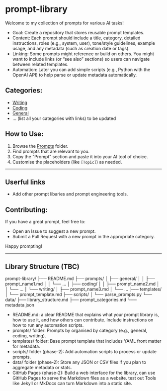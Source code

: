 # prompt-library

Welcome to my collection of prompts for various AI tasks!

- Goal: Create a repository that stores reusable prompt templates.
- Content: Each prompt should include a title, category, detailed instructions, roles (e.g., system, user), tone/style guidelines, example usage, and any metadata (such as creation date or tags).
- Linking: Some prompts might reference or build on others. You might want to include links (or “see also” sections) so users can navigate between related templates.
- Automation: Later you can add simple scripts (e.g., Python with the OpenAI API) to help parse or update metadata automatically.

## **Categories:**

- [Writing](/categories/ai-writing/)
- [Coding](/categories/coding/)
- [General](/categories/general/)
- ... (list all your categories with links) to be updated

## **How to Use:**

1.  Browse the [Prompts](/prompts/) folder.
2.  Find prompts that are relevant to you.
3.  Copy the "Prompt" section and paste it into your AI tool of choice.
4.  Customise the placeholders (like `[Topic]`) as needed.


---


## **Userful links**
- Add other prompt libaries and prompt engineering tools.


## **Contributing:**

If you have a great prompt, feel free to:
- Open an Issue to suggest a new prompt.
- Submit a Pull Request with a new prompt in the appropriate category.

Happy prompting!

---

## Library Structure (TBC)

prompt-library/
├── README.md
├── prompts/
│   ├── general/
│   │   ├── prompt_name1.md
│   │   └── ...
│   ├── coding/
│   │   ├── prompt_name2.md
│   │   └── ...
│   └── writing/
│       ├── prompt_name3.md
│       └── ...
├── templates/
│    └── prompt_template.md
├── scripts/
│    └── parse_prompts.py
└── data/
      ├── library_structure.md
      ├── prompt_categories.md
      └── metadata.json

- README.md: a clear README that explains what your prompt library is, how to use it, and how others can contribute. Include instructions on how to run any automation scripts.
- prompts/ folder: Prompts by organised by category (e.g., general, coding, writing).
- templates/ folder: Base prompt template that includes YAML front matter for metadata.
- scripts/ folder (phase-2): Add automation scripts to process or update prompts.
- data/ folder (phase-2):  Store any JSON or CSV files if you plan to aggregate metadata or stats.
- GitHub Pages (phase-2): Build a web interface for the library, can use GitHub Pages to serve the Markdown files as a website. test out Tools like Jekyll or MkDocs can turn Markdown into a static site.

